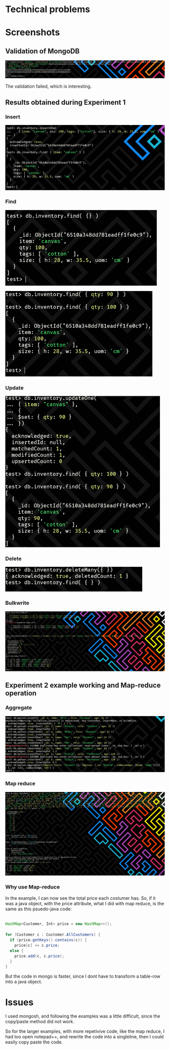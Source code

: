 # Technical problems

# Screenshots

## Validation of MongoDB

![Validation failed](https://github.com/Neelzee/dat250/blob/main/a3/validation_failed.PNG?raw=true)

The validation failed, which is interesting.

## Results obtained during Experiment 1

### Insert

![Insert](https://github.com/Neelzee/dat250/blob/main/a3/insert.PNG?raw=true)

### Find

![Find](https://github.com/Neelzee/dat250/blob/main/a3/find.PNG?raw=true)

![Find](https://github.com/Neelzee/dat250/blob/main/a3/find_2.PNG?raw=true)

### Update

![Update](https://github.com/Neelzee/dat250/blob/main/a3/update.PNG?raw=true)

### Delete

![Delete](https://github.com/Neelzee/dat250/blob/main/a3/delete.PNG?raw=true)

### Bulkwrite

![Bulkwrite](https://github.com/Neelzee/dat250/blob/main/a3/bulkwrite.PNG?raw=true)

## Experiment 2 example working and Map-reduce operation

### Aggregate

![Aggregate](https://github.com/Neelzee/dat250/blob/main/a3/aggregate.PNG?raw=true)

### Map reduce

![Map Reduce](https://github.com/Neelzee/dat250/blob/main/a3/map_reduce.PNG?raw=true)

### Why use Map-reduce

In the example, I can now see the total price each costumer has. So, if it was a java object, with the price attribute,
what I did with map reduce, is the same as this psuedo-java code:

```java

HashMap<Customer, Int> price = new HashMap<>();

for (Customer c : Customer.AllCustomers) {
  if (price.getKeys().contains(c)) {
    price[c] += c.price;
  else {
    price.add(c, c.price);
  }
}
```

But the code in mongo is faster, since I dont have to transform a table-row into a java object.

# Issues

I used mongosh, and following the examples was a little difficult, since the copy/paste method did not work.

So for the larger examples, with more repetivive code, like the map reduce, I had too open notepad++,
and rewrite the code into a singleline, then I could easily copy paste the code.
